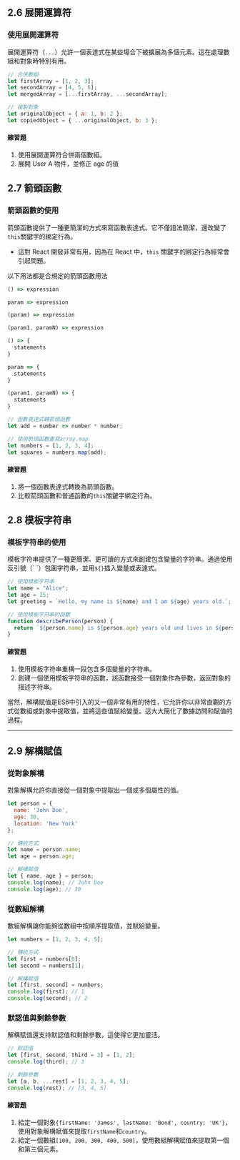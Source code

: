 ## 2.6 展開運算符

### 使用展開運算符
展開運算符（`...`）允許一個表達式在某些場合下被擴展為多個元素。這在處理數組和對象時特別有用。

```javascript
// 合併數組
let firstArray = [1, 2, 3];
let secondArray = [4, 5, 6];
let mergedArray = [...firstArray, ...secondArray];

// 複製對象
let originalObject = { a: 1, b: 2 };
let copiedObject = { ...originalObject, b: 3 };
```

#### 練習題
1. 使用展開運算符合併兩個數組。
2. 展開 User A 物件，並修正 age 的值

## 2.7 箭頭函數

### 箭頭函數的使用
箭頭函數提供了一種更簡潔的方式來寫函數表達式。它不僅語法簡潔，還改變了`this`關鍵字的綁定行為。
- 這對 React 開發非常有用，因為在 React 中，`this` 關鍵字的綁定行為經常會引起問題。

以下用法都是合規定的箭頭函數用法
```javascript
() => expression

param => expression

(param) => expression

(param1, paramN) => expression

() => {
  statements
}

param => {
  statements
}

(param1, paramN) => {
  statements
}
```

```javascript
// 函數表達式轉箭頭函數
let add = number => number * number;

// 使用箭頭函數重寫array.map
let numbers = [1, 2, 3, 4];
let squares = numbers.map(add);
```

#### 練習題
1. 將一個函數表達式轉換為箭頭函數。
2. 比較箭頭函數和普通函數的`this`關鍵字綁定行為。

## 2.8 模板字符串

### 模板字符串的使用
模板字符串提供了一種更簡潔、更可讀的方式來創建包含變量的字符串。通過使用反引號（\` \`）包圍字符串，並用`${}`插入變量或表達式。

```javascript
// 使用模板字符串
let name = "Alice";
let age = 25;
let greeting = `Hello, my name is ${name} and I am ${age} years old.`;

// 使用模板字符串的函數
function describePerson(person) {
  return `${person.name} is ${person.age} years old and lives in ${person.city}.`;
}
```

#### 練習題
1. 使用模板字符串重構一段包含多個變量的字符串。
2. 創建一個使用模板字符串的函數，該函數接受一個對象作為參數，返回對象的描述字符串。

當然，解構賦值是ES6中引入的又一個非常有用的特性，它允許你以非常直觀的方式從數組或對象中提取值，並將這些值賦給變量。這大大簡化了數據訪問和賦值的過程。

---

## 2.9 解構賦值

### 從對象解構
對象解構允許你直接從一個對象中提取出一個或多個屬性的值。

```javascript
let person = {
  name: 'John Doe',
  age: 30,
  location: 'New York'
};

// 傳統方式
let name = person.name;
let age = person.age;

// 解構賦值
let { name, age } = person;
console.log(name); // John Doe
console.log(age); // 30
```

### 從數組解構
數組解構讓你能夠從數組中按順序提取值，並賦給變量。

```javascript
let numbers = [1, 2, 3, 4, 5];

// 傳統方式
let first = numbers[0];
let second = numbers[1];

// 解構賦值
let [first, second] = numbers;
console.log(first); // 1
console.log(second); // 2
```

### 默認值與剩餘參數
解構賦值還支持默認值和剩餘參數，這使得它更加靈活。

```javascript
// 默認值
let [first, second, third = 3] = [1, 2];
console.log(third); // 3

// 剩餘參數
let [a, b, ...rest] = [1, 2, 3, 4, 5];
console.log(rest); // [3, 4, 5]
```

#### 練習題
1. 給定一個對象`{firstName: 'James', lastName: 'Bond', country: 'UK'}`，使用對象解構賦值來提取`firstName`和`country`。
2. 給定一個數組`[100, 200, 300, 400, 500]`，使用數組解構賦值來提取第一個和第三個元素。
